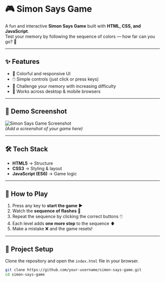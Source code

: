 # 🎮 Simon Says Game  

A fun and interactive **Simon Says Game** built with **HTML, CSS, and JavaScript**.  
Test your memory by following the sequence of colors — how far can you go? 🚀  

---

## ✨ Features  
- 🎨 Colorful and responsive UI  
- 🖱️ Simple controls (just click or press keys)  
- 🧠 Challenge your memory with increasing difficulty  
- 📱 Works across desktop & mobile browsers  

---

## 📸 Demo Screenshot  
![Simon Says Game Screenshot](<img width="691" height="741" alt="Screenshot 2025-09-15 at 3 14 19 PM" src="https://github.com/user-attachments/assets/0273413e-f44b-4e21-8d13-72b2114a6b54" />
)  
*(Add a screenshot of your game here)*  

---

## 🛠️ Tech Stack  
- **HTML5** → Structure  
- **CSS3** → Styling & layout  
- **JavaScript (ES6)** → Game logic  

---

## 🚀 How to Play  
1. Press any key to **start the game** ▶️  
2. Watch the **sequence of flashes** 🔆  
3. Repeat the sequence by clicking the correct buttons 🖱️  
4. Each level adds **one more step** to the sequence ⬆️  
5. Make a mistake ❌ and the game resets!  

---

## 📂 Project Setup  
Clone the repository and open the `index.html` file in your browser.  

```bash
git clone https://github.com/your-username/simon-says-game.git
cd simon-says-game
